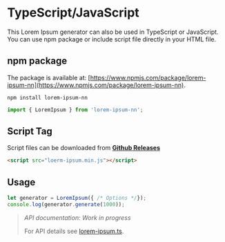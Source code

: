 # TypeScript/JavaScript

This Lorem Ipsum generator can also be used in TypeScript or JavaScript. You can use npm package or include script file directly in your HTML file.

## npm package

The package is available at: [https://www.npmjs.com/package/lorem-ipsum-nn](https://www.npmjs.com/package/lorem-ipsum-nn).

```shell
npm install lorem-ipsum-nn
```

```typescript
import { LoremIpsum } from 'lorem-ipsum-nn';
```

## Script Tag

Script files can be downloaded from [**Github Releases**](https://github.com/kildom/lorem-ipsum-nn/releases/latest)

  ```html
  <script src="loerm-ipsum.min.js"></script>
  ```

## Usage

```typescript
let generator = LoremIpsum({ /* Options */});
console.log(generator.generate(1000));
```

> *API documentation: Work in progress*
>
> For API details see [lorem-ipsum.ts](./lorem-ipsum.ts).
